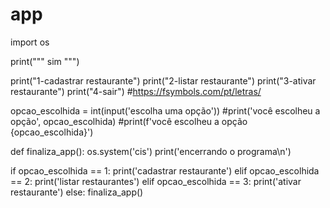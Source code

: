 # app
import os

print(""" sim 
""")

print("1-cadastrar restaurante")
print("2-listar restaurante")
print("3-ativar restaurante")
print("4-sair")
#https://fsymbols.com/pt/letras/

opcao_escolhida = int(input('escolha uma opção'))
#print('você escolheu a opção', opcao_escolhida)
#print(f'você escolheu a opção {opcao_escolhida}')

def finaliza_app():
    os.system('cis')
    print('encerrando o programa\n')

if opcao_escolhida == 1:
    print('cadastrar restaurante')
elif opcao_escolhida == 2:
    print('listar restaurantes')
elif opcao_escolhida == 3:
    print('ativar restaurante')
else:
    finaliza_app()
